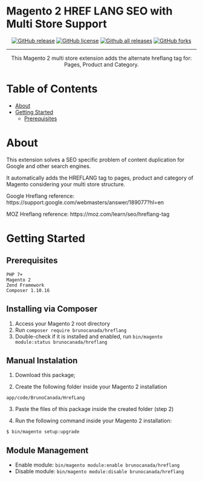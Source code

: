 # Magento 2 HREF LANG SEO with Multi Store Support

<div align="center">

[![GitHub release](https://img.shields.io/github/v/release/bruno-canada/magento2-hrefLang)](https://GitHub.com/bruno-canada/magento2-hrefLang/releases/) [![GitHub license](https://img.shields.io/github/license/bruno-canada/magento2-hrefLang)](https://github.com/bruno-canada/magento2-hrefLang/blob/master/LICENSE) [![Github all releases](https://img.shields.io/github/downloads/bruno-canada/magento2-hrefLang/total)](https://github.com/bruno-canada/magento2-hrefLang/releases/) [![GitHub forks](https://img.shields.io/github/forks/bruno-canada/magento2-hrefLang.svg?style=social&label=Fork&maxAge=2592000)](https://github.com/bruno-canada/magento2-hrefLang/network)

</div>

---

<p align="center"> This Magento 2 multi store extension adds the alternate hreflang tag for: Pages, Product and Category.
    <br>
</p>

# Table of Contents

- [About](#about)
- [Getting Started](#getting_started)
    - [Prerequisites](#prerequisites)

# About <a name = "about"></a>

<p>This extension solves a SEO specific problem of content duplication for Google and other search engines.</p>

<p>It automatically adds the HREFLANG tag to pages, product and category of Magento considering your multi store structure.</p>

<p>Google Hreflang reference: https://support.google.com/webmasters/answer/189077?hl=en</p>
<p>MOZ Hreflang reference: https://moz.com/learn/seo/hreflang-tag</p>

# Getting Started <a name = "getting_started"></a>

## Prerequisites <a name = "prerequisites"></a>

```
PHP 7+
Magento 2
Zend Framework
Composer 1.10.16
```

## Installing via Composer

1. Access your Magento 2 root directory
2. Run `composer require brunocanada/hreflang`
3. Double-check if it is installed and enabled, run `bin/magento module:status brunocanada/hreflang`

## Manual Instalation

1) Download this package;

2) Create the following folder inside your Magento 2 installation

```
app/code/BrunoCanada/HrefLang
```

3) Paste the files of this package inside the created folder (step 2)

4) Run the following command inside your Magento 2 installation:

```
$ bin/magento setup:upgrade
```

## Module Management

- Enable module: `bin/magento module:enable brunocanada/hreflang`
- Disable module: `bin/magento module:disable brunocanada/hreflang`
